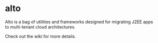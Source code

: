 alto
====
Alto is a bag of utilities and frameworks designed for migrating J2EE apps to multi-tenant cloud architectures.

Check out the wiki for more details.


